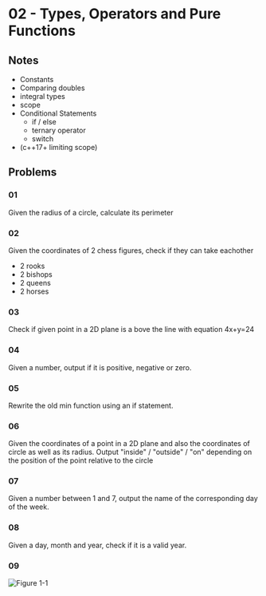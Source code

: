 # 02 - Types, Operators and Pure Functions

## Notes

- Constants
- Comparing doubles
- integral types
- scope
- Conditional Statements
    - if / else
    - ternary operator
    - switch
- (c++17+ limiting scope)

## Problems

### 01

Given the radius of a circle, calculate its perimeter

### 02

Given the coordinates of 2 chess figures, check if they can take eachother

- 2 rooks
- 2 bishops
- 2 queens
- 2 horses

### 03

Check if given point in a 2D plane is a bove the line with equation 4x+y=24

### 04

Given a number, output if it is positive, negative or zero.

### 05

Rewrite the old min function using an if statement.

### 06

Given the coordinates of a point in a 2D plane and also the coordinates of circle as well as its radius. Output "inside" / "outside" / "on" depending on the position of the point relative to the circle

### 07

Given a number between 1 and 7, output the name of the corresponding day of the week.

### 08

Given a day, month and year, check if it is a valid year.

### 09

[](?raw=true)

![Figure 1-1](https://i.imgur.com/uCAD40m.jpg "Figure 1-1")